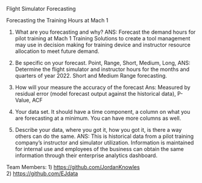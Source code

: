 Flight Simulator Forecasting

Forecasting the Training Hours at Mach 1

1. What are you forecasting and why?
ANS: Forecast the demand hours for pilot training at Mach 1 Training Solutions to create a tool management may use in decision making for training device and instructor resource allocation to meet future demand.

2. Be specific on your forecast. Point, Range, Short, Medium, Long, 
ANS: Determine the flight simulator and instructor hours for the months and quarters of year 2022. Short and Medium Range forecasting.

3. How will your measure the accuracy of the forecast 
Ans: Measured by residual error (model forecast output against the historical data), P-Value, ACF

4. Your data set. It should have a time component, a column on what you are forecasting at a minimum. You can have more columns as well.

5. Describe your data, where you got it, how you got it, is there a way others can do the same. 
ANS: This is historical data from a pilot training company’s instructor and simulator utilization. Information is maintained for internal use and employees of the business can obtain the same information through their enterprise analytics dashboard.

Team Members: 1) https://github.com/JordanKnowles              
              2) https://github.com/EJdata
